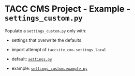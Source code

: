 # TACC CMS Project - Example - `settings_custom.py`

Populate a `settings_custom.py` only with:
- settings that overwrite the defaults
- import attempt of `taccsite_cms.settings_local`

- default: [`settings.py`][default]
- example: [`settings_custom.example.py`][example]

[default]: https://github.com/TACC/Core-CMS/blob/main/taccsite_cms/settings.py
[example]: https://github.com/TACC/Core-CMS/blob/main/taccsite_cms/settings_custom.example.py
